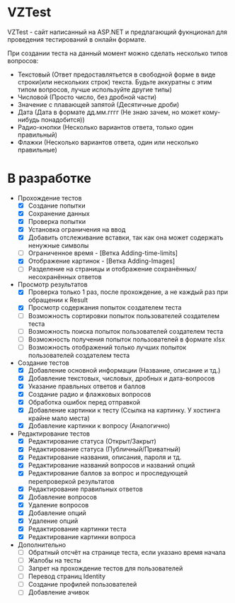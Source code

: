 
# VZTest

VZTest - сайт написанный на ASP.NET и предлагающий фукнционал для проведения тестирований в онлайн формате.

При создании теста на данный момент можно сделать несколько типов вопросов:

- Текстовый (Ответ предоставлятьется в свободной форме в виде строки(или нескольких строк) текста. Будьте аккуратны с этим типом вопросов, лучше используйте другие типы)
- Числовой (Просто число, без дробной части)
- Значение с плавающей запятой (Десятичные дроби)
- Дата (Дата в формате дд.мм.гггг (Не знаю зачем, но может кому-нибудь понадобится))
- Радио-кнопки (Несколько вариантов ответа, только один правильный)
- Флажки (Несколько вариантов ответа, один или несколько правильные)

# В разработке

- Прохождение тестов
  - [x] Создание попытки
  - [x] Сохранение данных
  - [x] Проверка попытки
  - [x] Установка ограничения на ввод
  - [x] Добавить отслеживание вставки, так как она может содержать ненужные символы
  - [ ] Ограниченное время - [Ветка Adding-time-limits]
  - [x] Отображение картинок - [Ветка Adding-Images]
  - [ ] Разделение на страницы и отображение сохранённых/несохранённых ответов

- Просмотр результатов
  - [x] Проверка только 1 раз, после прохождение, а не каждый раз при обращении к Result
  - [x] Просмотр содержания попыток создателем теста
  - [ ] Возможность сортировки попыток пользователей создателем теста
  - [ ] Возможность поиска попыток пользователей создателем теста
  - [ ] Возможность получения попыток пользователей в формате xlsx
  - [ ] Возможность отображений только лучших попыток пользователей создателем теста
  
- Создание тестов
  - [x] Добавление основной информации (Название, описание и тд.)
  - [x] Добавление текстовых, числовых, дробных и дата-вопросов
  - [x] Указание правльных ответов и баллов
  - [x] Создание радио и флажковых вопросов
  - [x] Обработка ошибок перед отправкой
  - [x] Добавление картинки к тесту (Ссылка на картинку. У хостинга крайне мало места)
  - [x] Добавление картинки к вопросу (Аналогично)
  
- Редактирование тестов
  - [x] Редактирование статуса (Открыт/Закрыт)
  - [x] Редактирование статуса (Публичный/Приватный)
  - [x] Редактирование названия, описания, пароля и тд.
  - [x] Редактирование названий вопросов и названий опций
  - [x] Редактирование баллов за вопрос и проследующей перепроверкой результатов
  - [x] Редактирование правильных ответов
  - [x] Добавление вопросов
  - [x] Удаление вопросов
  - [x] Добавление опций
  - [x] Удаление опций
  - [x] Редактирование картинки теста
  - [x] Редактирование картинки вопроса

- Дополнительно
  - [ ] Обратный отсчёт на странице теста, если указано время начала
  - [ ] Жалобы на тесты
  - [ ] Запрет на прохождение тестов для пользователей
  - [ ] Перевод страниц Identity
  - [ ] Создание профилей пользователей
  - [ ] Добавление ачивок
